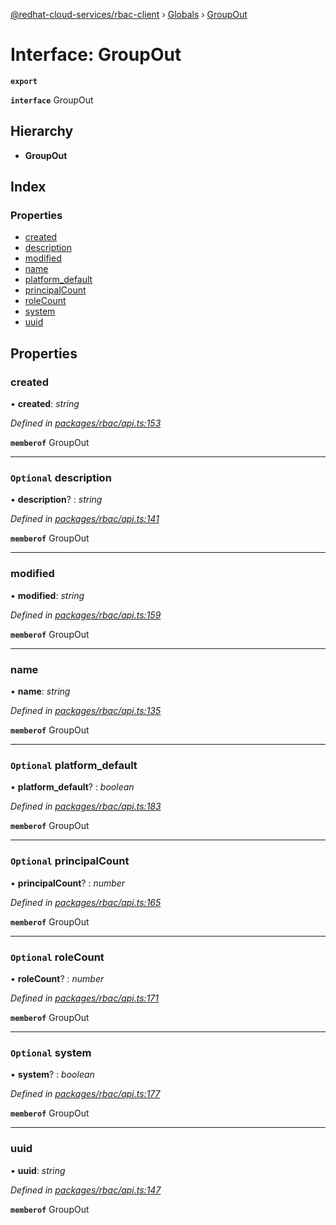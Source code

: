 [@redhat-cloud-services/rbac-client](../README.md) › [Globals](../globals.md) › [GroupOut](groupout.md)

# Interface: GroupOut

**`export`** 

**`interface`** GroupOut

## Hierarchy

* **GroupOut**

## Index

### Properties

* [created](groupout.md#created)
* [description](groupout.md#optional-description)
* [modified](groupout.md#modified)
* [name](groupout.md#name)
* [platform_default](groupout.md#optional-platform_default)
* [principalCount](groupout.md#optional-principalcount)
* [roleCount](groupout.md#optional-rolecount)
* [system](groupout.md#optional-system)
* [uuid](groupout.md#uuid)

## Properties

###  created

• **created**: *string*

*Defined in [packages/rbac/api.ts:153](https://github.com/Hyperkid123/javascript-clients/blob/master/packages/rbac/api.ts#L153)*

**`memberof`** GroupOut

___

### `Optional` description

• **description**? : *string*

*Defined in [packages/rbac/api.ts:141](https://github.com/Hyperkid123/javascript-clients/blob/master/packages/rbac/api.ts#L141)*

**`memberof`** GroupOut

___

###  modified

• **modified**: *string*

*Defined in [packages/rbac/api.ts:159](https://github.com/Hyperkid123/javascript-clients/blob/master/packages/rbac/api.ts#L159)*

**`memberof`** GroupOut

___

###  name

• **name**: *string*

*Defined in [packages/rbac/api.ts:135](https://github.com/Hyperkid123/javascript-clients/blob/master/packages/rbac/api.ts#L135)*

**`memberof`** GroupOut

___

### `Optional` platform_default

• **platform_default**? : *boolean*

*Defined in [packages/rbac/api.ts:183](https://github.com/Hyperkid123/javascript-clients/blob/master/packages/rbac/api.ts#L183)*

**`memberof`** GroupOut

___

### `Optional` principalCount

• **principalCount**? : *number*

*Defined in [packages/rbac/api.ts:165](https://github.com/Hyperkid123/javascript-clients/blob/master/packages/rbac/api.ts#L165)*

**`memberof`** GroupOut

___

### `Optional` roleCount

• **roleCount**? : *number*

*Defined in [packages/rbac/api.ts:171](https://github.com/Hyperkid123/javascript-clients/blob/master/packages/rbac/api.ts#L171)*

**`memberof`** GroupOut

___

### `Optional` system

• **system**? : *boolean*

*Defined in [packages/rbac/api.ts:177](https://github.com/Hyperkid123/javascript-clients/blob/master/packages/rbac/api.ts#L177)*

**`memberof`** GroupOut

___

###  uuid

• **uuid**: *string*

*Defined in [packages/rbac/api.ts:147](https://github.com/Hyperkid123/javascript-clients/blob/master/packages/rbac/api.ts#L147)*

**`memberof`** GroupOut
